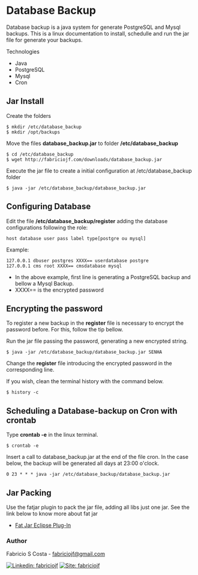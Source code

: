# Database Backup

Database backup is a java system for generate PostgreSQL and Mysql backups. This is a linux documentation to install, schedulle and run the jar file for generate your backups.

Technologies

* Java
* PostgreSQL 
* Mysql
* Cron

## Jar Install 

Create the folders

```console
$ mkdir /etc/database_backup
$ mkdir /opt/backups
```

Move the files **database_backup.jar** to folder **/etc/database_backup**

```console
$ cd /etc/database_backup
$ wget http://fabriciojf.com/downloads/database_backup.jar 
```

Execute the jar file to create a initial configuration at /etc/database_backup folder

```console
$ java -jar /etc/database_backup/database_backup.jar 
```

## Configuring Database

Edit the file **/etc/database_backup/register** adding the database configurations following the role:

```
host database user pass label type[postgre ou mysql]
```

Example:

```
127.0.0.1 dbuser postgres XXXX== userdatabase postgre
127.0.0.1 cms root XXXX== cmsdatabase mysql
```

* In the above example, first line is generating a PostgreSQL backup and bellow a Mysql Backup. 
* XXXX== is the encrypted password


## Encrypting the password

To register a new backup in the **register** file is necessary to encrypt the password before. For this, follow the tip bellow. 

Run the jar file passing the password, generating a new encrypted string.
 
```console
$ java -jar /etc/database_backup/database_backup.jar SENHA
```
Change the **register** file introducing the encrypted password in the corresponding line.

If you wish, clean the terminal history with the command below.

```console
$ history -c
```


## Scheduling a Database-backup on Cron with crontab

Type **crontab -e** in the linux terminal.

```console
$ crontab -e
```

Insert a call to database_backup.jar at the end of the file cron. In the case below, the backup will be generated all days at 23:00 o'clock.

```console
0 23 * * * java -jar /etc/database_backup/database_backup.jar
```


## Jar Packing

Use the fatjar plugin to  pack the jar file, adding all libs just one jar. See the link below to know more about fat jar

* [Fat Jar Eclipse Plug-In](http://fjep.sourceforge.net/)


### Author

Fabricio S Costa - fabriciojf@gmail.com

[![Linkedin: fabriciojf](https://img.shields.io/badge/-Linkedin-blue?style=flat-square&logo=Linkedin&logoColor=white&link=https://www.linkedin.com/in/fabricioscosta/)](https://www.linkedin.com/in/fabricioscosta/)
[![Site: fabriciojf](https://img.shields.io/badge/-PersonalSite-blue?style=flat-square&logo=wordpress&logoColor=white&link=https://fabriciojf.com)](https://fabriciojf.com)
